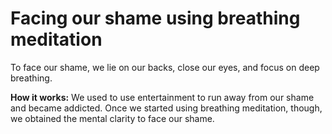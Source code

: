 # Facing our shame using breathing meditation

To face our shame, we lie on our backs, close our eyes, and focus on deep breathing.  

**How it works:** We used to use entertainment to run away from our shame and became addicted. Once we started using breathing meditation, though, we obtained the mental clarity to face our shame.  
